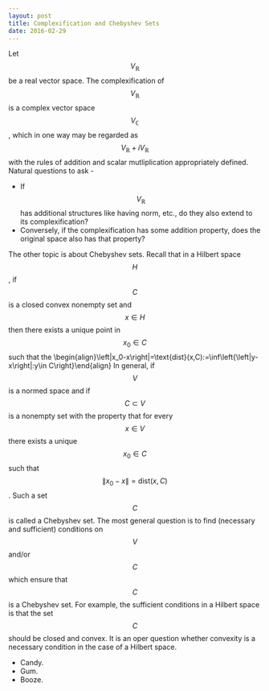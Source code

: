 ```yaml
---
layout: post
title: Complexification and Chebyshev Sets
date: 2016-02-29
---
```

Let $$V_{\mathbb{R}}$$ be a real vector space. The complexification of $$V_{\mathbb{R}}$$ is a complex vector space $$V_{\mathbb{C}}$$, which in one way may be regarded as $$V_{\mathbb{R}}+iV_{\mathbb{R}}$$ with the rules of addition and scalar mutliplication appropriately defined. Natural questions to ask - 
*   If $$V_{\mathbb{R}}$$ has additional structures like having norm, etc., do they also extend to its complexification?
*   Conversely, if the complexification has some addition property, does the original space also has that property?

The other topic is about Chebyshev sets. Recall that in a Hilbert space $$H$$, if $$C$$ is a closed convex nonempty set and $$x\in H$$ then there exists a unique point in $$x_0\in C$$ such that the \begin{align}\left\|x_0-x\right\|=\text{dist}(x,C):=\inf\left{\left\|y-x\right\|:y\in C\right}\end{align} In general, if $$V$$ is a normed space and if $$C\subset V$$ is a nonempty set with the property that for every $$x\in V$$ there exists a unique $$x_0\in C$$ such that $$\|x_0-x\|=\text{dist}(x,C)$$. Such a set $$C$$ is called a Chebyshev set. The most general question is to find (necessary and sufficient) conditions on $$V$$ and/or $$C$$ which ensure that $$C$$ is a Chebyshev set. For example, the sufficient conditions in a Hilbert space is that the set $$C$$ should be closed and convex. It is an oper question whether convexity is a necessary condition in the case of a Hilbert space.

*   Candy.
*   Gum.
*   Booze.
